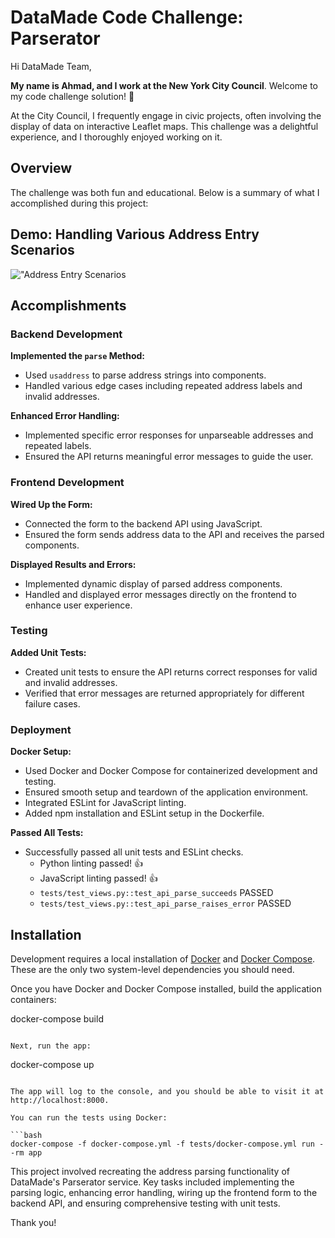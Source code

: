 # DataMade Code Challenge: Parserator

Hi DataMade Team,

**My name is Ahmad, and I work at the New York City Council**. Welcome to my code challenge solution! 👋

At the City Council, I frequently engage in civic projects, often involving the display of data on interactive Leaflet maps. This challenge was a delightful experience, and I thoroughly enjoyed working on it.

## Overview

The challenge was both fun and educational. Below is a summary of what I accomplished during this project:


## Demo: Handling Various Address Entry Scenarios
!["Address Entry Scenarios](images/parserator-solved-demo.gif)

## Accomplishments

### Backend Development

**Implemented the `parse` Method:**
- Used `usaddress` to parse address strings into components.
- Handled various edge cases including repeated address labels and invalid addresses.

**Enhanced Error Handling:**
- Implemented specific error responses for unparseable addresses and repeated labels.
- Ensured the API returns meaningful error messages to guide the user.

### Frontend Development

**Wired Up the Form:**
- Connected the form to the backend API using JavaScript.
- Ensured the form sends address data to the API and receives the parsed components.

**Displayed Results and Errors:**
- Implemented dynamic display of parsed address components.
- Handled and displayed error messages directly on the frontend to enhance user experience.

### Testing

**Added Unit Tests:**
- Created unit tests to ensure the API returns correct responses for valid and invalid addresses.
- Verified that error messages are returned appropriately for different failure cases.

### Deployment

**Docker Setup:**
- Used Docker and Docker Compose for containerized development and testing.
- Ensured smooth setup and teardown of the application environment.
- Integrated ESLint for JavaScript linting.
- Added npm installation and ESLint setup in the Dockerfile.

**Passed All Tests:**
- Successfully passed all unit tests and ESLint checks.
  - Python linting passed! 👍
  - JavaScript linting passed! 👍
  - `tests/test_views.py::test_api_parse_succeeds` PASSED
  - `tests/test_views.py::test_api_parse_raises_error` PASSED
## Installation

Development requires a local installation of [Docker](https://docs.docker.com/install/) and [Docker Compose](https://docs.docker.com/compose/install/). These are the only two system-level dependencies you should need.

Once you have Docker and Docker Compose installed, build the application containers:

docker-compose build
```

Next, run the app:

```
docker-compose up
```

The app will log to the console, and you should be able to visit it at http://localhost:8000.

You can run the tests using Docker:

```bash
docker-compose -f docker-compose.yml -f tests/docker-compose.yml run --rm app
```

This project involved recreating the address parsing functionality of DataMade's Parserator service. Key tasks included implementing the parsing logic, enhancing error handling, wiring up the frontend form to the backend API, and ensuring comprehensive testing with unit tests.

Thank you!